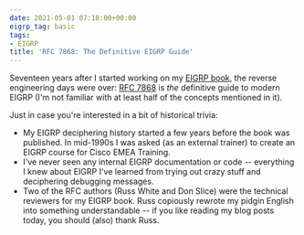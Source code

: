 ```yaml
---
date: 2021-05-01 07:18:00+00:00
eigrp_tag: basic
tags:
- EIGRP
title: 'RFC 7868: The Definitive EIGRP Guide'
---
```

Seventeen years after I started working on my [EIGRP book](https://www.amazon.com/EIGRP-Network-Design-Solutions-Definitive/dp/1578701651), the reverse engineering days were over: [RFC 7868](https://tools.ietf.org/html/rfc7868) is _the_ definitive guide to modern EIGRP (I'm not familiar with at least half of the concepts mentioned in it).

Just in case you're interested in a bit of historical trivia: 

* My EIGRP deciphering history started a few years before the book was published. In mid-1990s I was asked (as an external trainer) to create an EIGRP course for Cisco EMEA Training.
* I've never seen any internal EIGRP documentation or code -- everything I knew about EIGRP I've learned from trying out crazy stuff and deciphering debugging messages.
* Two of the RFC authors (Russ White and Don Slice) were the technical reviewers for my EIGRP book. Russ copiously rewrote my pidgin English into something understandable -- if you like reading my blog posts today, you should (also) thank Russ.
